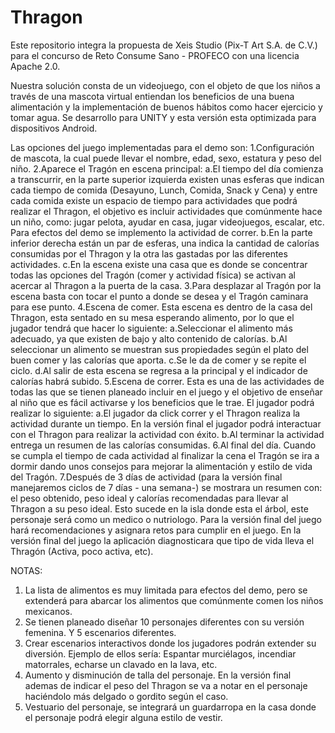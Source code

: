 Thragon
=======
Este repositorio integra la propuesta de Xeis Studio (Pix-T Art S.A. de C.V.) para el concurso de Reto Consume Sano - PROFECO con una licencia Apache 2.0. 

Nuestra solución consta de un videojuego, con el objeto de que los niños a través de una mascota virtual entiendan los beneficios de una buena alimentación y la implementación de buenos hábitos como hacer ejercicio y tomar agua. Se desarrollo para UNITY y esta versión esta optimizada para dispositivos Android.

Las opciones del juego implementadas para el demo son:
1.Configuración de mascota, la cual puede llevar el nombre, edad, sexo, estatura y peso del niño.
2.Aparece el Tragón en escena principal:
	a.El tiempo del día comienza a transcurrir, en la parte superior izquierda existen unas esferas que indican cada tiempo de comida (Desayuno, Lunch, Comida, Snack y Cena) y entre cada comida existe un espacio de tiempo para actividades que podrá realizar el Thragon, el objetivo es incluir actividades que comúnmente hace un niño, como: jugar pelota, ayudar en casa, jugar videojuegos,  escalar, etc. Para efectos del demo se implemento la actividad de correr.
	b.En la parte inferior derecha están un par de esferas, una indica la cantidad de calorías consumidas por el Thragon y la otra las gastadas por las diferentes actividades.
	c.En la escena existe una casa que es donde se concentrar todas las opciones del Tragón (comer y actividad física) se activan al acercar al Thragon a la puerta de la casa.
3.Para desplazar al Tragón por la escena basta con tocar el punto a donde se desea y el Tragón caminara para ese punto.
4.Escena de comer. Esta escena es dentro de la casa del Thragon, esta sentado en su mesa esperando alimento, por lo que el jugador tendrá que hacer lo siguiente:
	a.Seleccionar el alimento más adecuado, ya que existen de bajo y alto contenido de calorías.
	b.Al seleccionar un alimento se muestran sus propiedades según el plato del buen comer y las calorías que aporta.
	c.Se le da de comer y se repite el ciclo.
	d.Al salir de esta escena se regresa a la principal y el indicador de calorías habrá subido.
5.Escena de correr. Esta es una de las actividades de todas las que se tienen planeado incluir en el juego y el objetivo de enseñar al niño que es fácil activarse y los beneficios que le trae. El jugador podrá realizar lo siguiente:
	a.El jugador da click correr y el Thragon realiza la actividad durante un tiempo. En la versión final el jugador podrá interactuar con el Thragon para realizar la actividad con éxito.
	b.Al terminar la actividad entrega un resumen de las calorías consumidas.
6.Al final del día. Cuando se cumpla el tiempo de cada actividad al finalizar la cena el Tragón se ira a dormir dando unos consejos para mejorar la alimentación y estilo de vida del Tragón.
7.Después de 3 días de actividad (para la versión final manejaremos ciclos de 7 días - una semana-) se mostrara un resumen con: el peso obtenido, peso ideal y calorías recomendadas para llevar al Thragon a su peso ideal. Esto sucede en la isla donde esta el árbol, este personaje será como un medico o nutriologo. Para la versión final del juego hará recomendaciones y asignara retos para cumplir en el juego. En la versión final del juego la aplicación diagnosticara que tipo de vida lleva el Thragón (Activa, poco activa, etc).


NOTAS: 
1. La lista de alimentos es muy limitada para efectos del demo, pero se extenderá para abarcar los alimentos que comúnmente comen los niños mexicanos.
2. Se tienen planeado diseñar 10 personajes diferentes con su versión femenina. Y 5 escenarios diferentes.
3. Crear escenarios interactivos donde los jugadores podrán extender su diversión. Ejemplo de ellos sería: Espantar murciélagos, incendiar matorrales, echarse un clavado en la lava, etc.
4. Aumento y disminución de talla del personaje. En la versión final ademas de indicar el peso del Thragon se va  a notar en el personaje haciéndolo más delgado o gordito según el caso.
5. Vestuario del personaje, se integrará un guardarropa en la casa donde el personaje podrá elegir alguna estilo de vestir.

